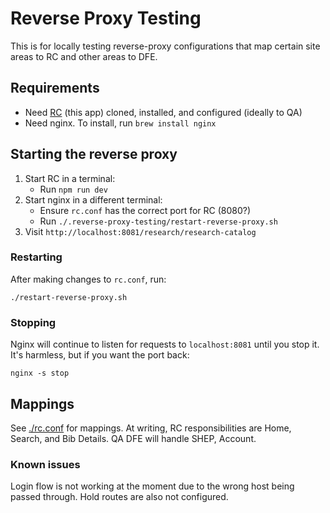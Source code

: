 # Reverse Proxy Testing

This is for locally testing reverse-proxy configurations that map certain site areas to RC and other areas to DFE.

## Requirements

 - Need [RC](https://github.com/NYPL/research-catalog) (this app) cloned, installed, and configured (ideally to QA)
 - Need nginx. To install, run `brew install nginx`

## Starting the reverse proxy

1. Start RC in a terminal:
   - Run `npm run dev`
3. Start nginx in a different terminal:
   - Ensure `rc.conf` has the correct port for RC (8080?)
   - Run `./.reverse-proxy-testing/restart-reverse-proxy.sh`
4. Visit `http://localhost:8081/research/research-catalog`

### Restarting

After making changes to `rc.conf`, run:

`./restart-reverse-proxy.sh`

### Stopping

Nginx will continue to listen for requests to `localhost:8081` until you stop it. It's harmless, but if you want the port back:

`nginx -s stop`

## Mappings

See [./rc.conf](rc.conf) for mappings. At writing, RC responsibilities are Home, Search, and Bib Details. QA DFE will handle SHEP, Account.

### Known issues

Login flow is not working at the moment due to the wrong host being passed through. Hold routes are also not configured.
